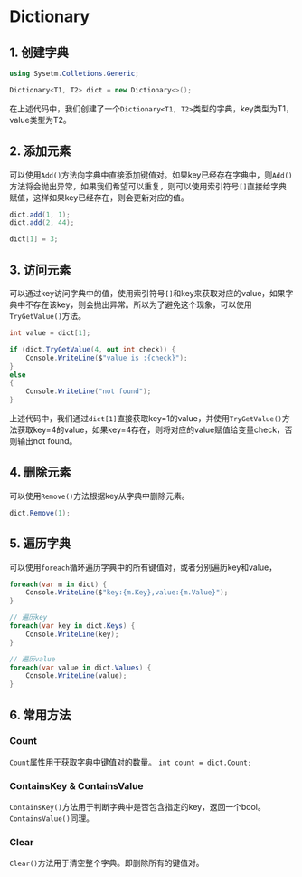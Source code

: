 # Dictionary

## 1. 创建字典

```c#
using Sysetm.Colletions.Generic;

Dictionary<T1, T2> dict = new Dictionary<>();
```

在上述代码中，我们创建了一个`Dictionary<T1, T2>`类型的字典，key类型为T1，value类型为T2。

## 2. 添加元素

可以使用`Add()`方法向字典中直接添加键值对。如果key已经存在字典中，则`Add()`方法将会抛出异常，如果我们希望可以重复，则可以使用索引符号`[]`直接给字典赋值，这样如果key已经存在，则会更新对应的值。

```c#
dict.add(1, 1);
dict.add(2, 44);

dict[1] = 3;
```

## 3. 访问元素

可以通过key访问字典中的值，使用索引符号`[]`和key来获取对应的value，如果字典中不存在该key，则会抛出异常。所以为了避免这个现象，可以使用`TryGetValue()`方法。

```c#
int value = dict[1];

if (dict.TryGetValue(4, out int check)) {
    Console.WriteLine($"value is :{check}");
}
else 
{
    Console.WriteLine("not found");
}
```

上述代码中，我们通过`dict[1]`直接获取key=1的value，并使用`TryGetValue()`方法获取key=4的value，如果key=4存在，则将对应的value赋值给变量check，否则输出not found。

## 4. 删除元素

可以使用`Remove()`方法根据key从字典中删除元素。

```c#
dict.Remove(1);
```

## 5. 遍历字典

可以使用`foreach`循环遍历字典中的所有键值对，或者分别遍历key和value，

```c#
foreach(var m in dict) {
    Console.WriteLine($"key:{m.Key},value:{m.Value}");
}

// 遍历key
foreach(var key in dict.Keys) {
    Console.WriteLine(key);
}

// 遍历value
foreach(var value in dict.Values) {
    Console.WriteLine(value);
}
```

## 6. 常用方法

### Count

`Count`属性用于获取字典中键值对的数量。
`int count = dict.Count;`

### ContainsKey & ContainsValue

`ContainsKey()`方法用于判断字典中是否包含指定的key，返回一个bool。`ContainsValue()`同理。

### Clear

`Clear()`方法用于清空整个字典。即删除所有的键值对。


